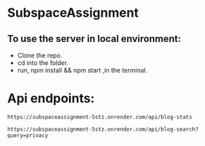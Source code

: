 <h1> SubspaceAssignment </h1>
<h2> To use the server in local environment: </h2>
<ul>
  
<li>
  Clone the repo.
</li> 

<li>
  cd into the folder.
</li> 
<li>
  run, npm install && npm start ,in the terminal.
</li> 

</ul>

# Api endpoints:

    https://subspaceassignment-5stz.onrender.com/api/blog-stats

    https://subspaceassignment-5stz.onrender.com/api/blog-search?query=privacy
 
